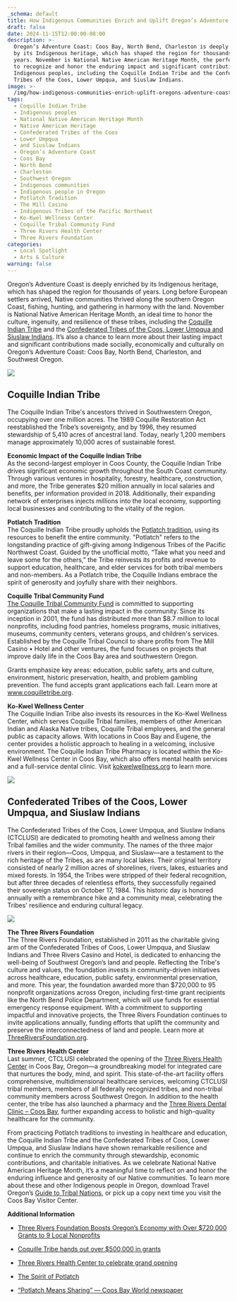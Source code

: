 ```yaml
---
_schema: default
title: How Indigenous Communities Enrich and Uplift Oregon’s Adventure Coast
draft: false
date: 2024-11-15T12:00:00-08:00
description: >-
  Oregon’s Adventure Coast: Coos Bay, North Bend, Charleston is deeply enriched
  by its Indigenous heritage, which has shaped the region for thousands of
  years. November is National Native American Heritage Month, the perfect time
  to recognize and honor the enduring impact and significant contributions of
  Indigenous peoples, including the Coquille Indian Tribe and the Confederated
  Tribes of the Coos, Lower Umpqua, and Siuslaw Indians.
image: >-
  /img/how-indigenous-communities-enrich-uplift-oregons-adventure-coast-blog-695x322-jpg.jpg
tags:
  - Coquille Indian Tribe
  - Indigenous peoples
  - National Native American Heritage Month
  - Native American Heritage
  - Confederated Tribes of the Coos
  - Lower Umpqua
  - and Siuslaw Indians
  - Oregon’s Adventure Coast
  - Coos Bay
  - North Bend
  - Charleston
  - Southwest Oregon
  - Indigenous communities
  - Indigenous people in Oregon
  - Potlatch Tradition
  - The Mill Casino
  - Indigenous Tribes of the Pacific Northwest
  - Ko-Kwel Wellness Center
  - Coquille Tribal Community Fund
  - Three Rivers Health Center
  - Three Rivers Foundation
categories:
  - Local Spotlight
  - Arts & Culture
warning: false
---
```

Oregon’s Adventure Coast is deeply enriched by its Indigenous heritage, which has shaped the region for thousands of years. Long before European settlers arrived, Native communities thrived along the southern Oregon Coast, fishing, hunting, and gathering in harmony with the land. November is National Native American Heritage Month, an ideal time to honor the culture, ingenuity, and resilience of these tribes, including the [Coquille Indian Tribe](https://www.oregonsadventurecoast.com/tribal-heritage-coquilles/) and the [Confederated Tribes of the Coos, Lower Umpqua and Siuslaw Indians](https://www.oregonsadventurecoast.com/tribal-heritage-confederated/). It’s also a chance to learn more about their lasting impact and significant contributions made socially, economically and culturally on Oregon’s Adventure Coast: Coos Bay, North Bend, Charleston, and Southwest Oregon.

![](/img/salmon-24-sm-4365.jpg)

## Coquille Indian Tribe

The Coquille Indian Tribe's ancestors thrived in Southwestern Oregon, occupying over one million acres. The 1989 Coquille Restoration Act reestablished the Tribe’s sovereignty, and by 1996, they resumed stewardship of 5,410 acres of ancestral land. Today, nearly 1,200 members manage approximately 10,000 acres of sustainable forest.

**Economic Impact of the Coquille Indian Tribe**<br>As the second-largest employer in Coos County, the Coquille Indian Tribe drives significant economic growth throughout the South Coast community. Through various ventures in hospitality, forestry, healthcare, construction, and more, the Tribe generates $20 million annually in local salaries and benefits, per information provided in 2018. Additionally, their expanding network of enterprises injects millions into the local economy, supporting local businesses and contributing to the vitality of the region.

**Potlatch Tradition**<br>The Coquille Indian Tribe proudly upholds the [Potlatch tradition](https://www.coquilletribe.org/potlatch2/), using its resources to benefit the entire community. "Potlatch" refers to the longstanding practice of gift-giving among Indigenous Tribes of the Pacific Northwest Coast. Guided by the unofficial motto, “Take what you need and leave some for the others,” the Tribe reinvests its profits and revenue to support education, healthcare, and elder services for both tribal members and non-members. As a Potlatch tribe, the Coquille Indians embrace the spirit of generosity and joyfully share with their neighbors.

**Coquille Tribal Community Fund**<br>[The Coquille Tribal Community Fund](https://www.coquilletribe.org/3-30-coquille-tribal-community-fund/) is committed to supporting organizations that make a lasting impact in the community. Since its inception in 2001, the fund has distributed more than $8.7 million to local nonprofits, including food pantries, homeless programs, music initiatives, museums, community centers, veterans groups, and children's services. Established by the Coquille Tribal Council to share profits from The Mill Casino • Hotel and other ventures, the fund focuses on projects that improve daily life in the Coos Bay area and southwestern Oregon.

Grants emphasize key areas: education, public safety, arts and culture, environment, historic preservation, health, and problem gambling prevention. The fund accepts grant applications each fall. Learn more at [<u>www.coquilletribe.org</u>](http://www.coquilletribe.org).

**Ko-Kwel Wellness Center**<br>The Coquille Indian Tribe also invests its resources in the Ko-Kwel Wellness Center, which serves Coquille Tribal families, members of other American Indian and Alaska Native tribes, Coquille Tribal employees, and the general public as capacity allows. With locations in Coos Bay and Eugene, the center provides a holistic approach to healing in a welcoming, inclusive environment. The Coquille Indian Tribe Pharmacy is located within the Ko-Kwel Wellness Center in Coos Bay, which also offers mental health services and a full-service dental clinic. Visit [kokwelwellness.org](https://kokwelwellness.org/) to learn more.

![](/img/salmon-24-sm-4479-2-1.jpg)

## Confederated Tribes of the Coos, Lower Umpqua, and Siuslaw Indians

The Confederated Tribes of the Coos, Lower Umpqua, and Siuslaw Indians (CTCLUSI) are dedicated to promoting health and wellness among their Tribal families and the wider community. The names of the three major rivers in their region—Coos, Umpqua, and Siuslaw—are a testament to the rich heritage of the Tribes, as are many local lakes. Their original territory consisted of nearly 2 million acres of shorelines, rivers, lakes, estuaries and mixed forests. In 1954, the Tribes were stripped of their federal recognition, but after three decades of relentless efforts, they successfully regained their sovereign status on October 17, 1984. This historic day is honored annually with a remembrance hike and a community meal, celebrating the Tribes' resilience and enduring cultural legacy.

![](/img/ctclusi-canoe.jpg)

**The Three Rivers Foundation**<br>The Three Rivers Foundation, established in 2011 as the charitable giving arm of the Confederated Tribes of Coos, Lower Umpqua, and Siuslaw Indians and Three Rivers Casino and Hotel, is dedicated to enhancing the well-being of Southwest Oregon’s land and people. Reflecting the Tribe's culture and values, the foundation invests in community-driven initiatives across healthcare, education, public safety, environmental preservation, and more. This year, the foundation awarded more than $720,000 to 95 nonprofit organizations across Oregon, including first-time grant recipients like the North Bend Police Department, which will use funds for essential emergency response equipment. With a commitment to supporting impactful and innovative projects, the Three Rivers Foundation continues to invite applications annually, funding efforts that uplift the community and preserve the interconnectedness of land and people. Learn more at [ThreeRiversFoundation.org](https://www.threeriversfoundation.org/about).

**Three Rivers Health Center**<br>Last summer, CTCLUSI celebrated the opening of the [Three Rivers Health Center](https://threerivers.health/locations/coos-bay-oregon/three-rivers-health-center-coos-bay/) in Coos Bay, Oregon—a groundbreaking model for integrated care that nurtures the body, mind, and spirit. This state-of-the-art facility offers comprehensive, multidimensional healthcare services, welcoming CTCLUSI tribal members, members of all federally recognized tribes, and non-tribal community members across Southwest Oregon. In addition to the health center, the tribe has also launched a pharmacy and the [Three Rivers Dental Clinic – Coos Bay](https://threerivers.health/locations/coos-bay-oregon/three-rivers-dental-clinic-coos-bay/), further expanding access to holistic and high-quality healthcare for the community.

From practicing Potlatch traditions to investing in healthcare and education, the Coquille Indian Tribe and the Confederated Tribes of Coos, Lower Umpqua, and Siuslaw Indians have shown remarkable resilience and continue to enrich the community through stewardship, economic contributions, and charitable initiatives. As we celebrate National Native American Heritage Month, it’s a meaningful time to reflect on and honor the enduring influence and generosity of our Native communities. To learn more about these and other Indigenous people in Oregon, download Travel Oregon’s [Guide to Tribal Nations](https://traveloregon.com/places-to-go/tribal-nations/), or pick up a copy next time you visit the Coos Bay Visitor Center.

**Additional Information**

* [Three Rivers Foundation Boosts Oregon’s Economy with Over $720,000 Grants to 9 Local Nonprofits](https://ctclusi.org/three-rivers-foundation-boosts-oregons-economy-with-over-720000-grants-to-9-local-nonprofits/)
* [Coquille Tribe hands out over $500,000 in grants](https://theworldlink.com/news/local/coquille-tribe-hands-out-over-500-000-in-grants/article_e6f03b04-c45c-11ee-b1cd-dbb7e2f985ec.html)
* [Three Rivers Health Center to celebrate grand opening](https://ktvl.com/news/health/three-rivers-health-center-to-celebrate-grand-opening-saturday)
* [The Spirit of Potlatch](https://www.coquilletribe.org/potlatch2/)
* [“Potlatch Means Sharing” — Coos Bay World newspaper](https://theworldlink.com/potlatch-means-sharing-tribe-carries-on-ancestral-tradition-of-generosity/article_ad4a813d-0a1e-5777-b83b-ca279541b3a1.html)

  &nbsp;